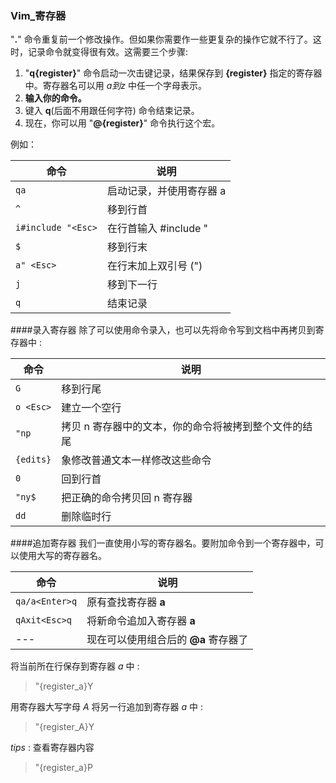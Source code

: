 ### Vim_寄存器
"**.**" 命令重复前一个修改操作。但如果你需要作一些更复杂的操作它就不行了。这时，记录命令就变得很有效。这需要三个步骤:  
1. "**q{register}**" 命令启动一次击键记录，结果保存到 **{register}** 指定的寄存器中。寄存器名可以用 *a到z* 中任一个字母表示。  
2. **输入你的命令。**  
3. 键入 **q**(后面不用跟任何字符) 命令结束记录。  
4. 现在，你可以用 "**@{register}**" 命令执行这个宏。  

例如：

命令 | 说明
----|---
`qa` | 启动记录，并使用寄存器 a
`^`  | 移到行首
`i#include "<Esc>` | 在行首输入 #include "
`$` | 移到行末
`a" <Esc>` | 在行末加上双引号 (")
`j` | 移到下一行
`q` | 结束记录


####录入寄存器
除了可以使用命令录入，也可以先将命令写到文档中再拷贝到寄存器中 : 

命令 | 说明
----|---
`G` | 移到行尾
`o <Esc>` | 建立一个空行
`"np` | 拷贝 n 寄存器中的文本，你的命令将被拷到整个文件的结尾
`{edits}` | 象修改普通文本一样修改这些命令
`0` | 回到行首
`"ny$` | 把正确的命令拷贝回 n 寄存器
`dd` | 删除临时行

####追加寄存器
我们一直使用小写的寄存器名。要附加命令到一个寄存器中，可以使用大写的寄存器名。  

命令 | 说明
----|---
`qa/a<Enter>q` | 原有查找寄存器 **a**
`qAxit<Esc>q` | 将新命令追加入寄存器 **a**
---| 现在可以使用组合后的 **@a** 寄存器了

将当前所在行保存到寄存器 *a* 中 : 
>"{register_a}Y

用寄存器大写字母 *A* 将另一行追加到寄存器 *a* 中 : 
>"{register_A}Y

*tips* : 查看寄存器内容
>"{register_a}P
